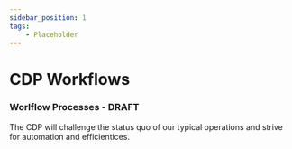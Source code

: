 ```yaml
---
sidebar_position: 1
tags:
    - Placeholder
---
```


# CDP Workflows

### Worlflow Processes - DRAFT

The CDP will challenge the status quo of our typical operations and strive for automation and efficientices.  

